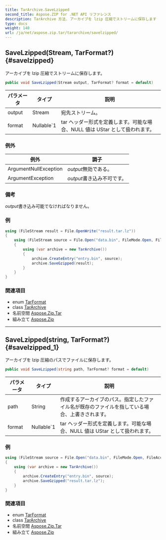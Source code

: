 ```yaml
---
title: TarArchive.SaveLzipped
second_title: Aspose.ZIP for .NET API リファレンス
description: TarArchive 方法. アーカイブを lzip 圧縮でストリームに保存します
type: docs
weight: 140
url: /ja/net/aspose.zip.tar/tararchive/savelzipped/
---
```

## SaveLzipped(Stream, TarFormat?) {#savelzipped}

アーカイブを lzip 圧縮でストリームに保存します。

```csharp
public void SaveLzipped(Stream output, TarFormat? format = default)
```

| パラメータ | タイプ | 説明 |
| --- | --- | --- |
| output | Stream | 宛先ストリーム。 |
| format | Nullable`1 | tar ヘッダー形式を定義します。可能な場合、NULL 値は UStar として扱われます。 |

### 例外

| 例外 | 調子 |
| --- | --- |
| ArgumentNullException | *output*無効である。 |
| ArgumentException | *output*書き込み不可です。 |

### 備考

*output*書き込み可能でなければなりません。

### 例

```csharp
using (FileStream result = File.OpenWrite("result.tar.lz"))
{
    using (FileStream source = File.Open("data.bin", FileMode.Open, FileAccess.Read))
    {
        using (var archive = new TarArchive())
        {
            archive.CreateEntry("entry.bin", source);
            archive.SaveGzipped(result);
        }
    }
}
```

### 関連項目

* enum [TarFormat](../../tarformat/)
* class [TarArchive](../)
* 名前空間 [Aspose.Zip.Tar](../../tararchive/)
* 組み立て [Aspose.Zip](../../../)

---

## SaveLzipped(string, TarFormat?) {#savelzipped_1}

アーカイブを lzip 圧縮のパスでファイルに保存します。

```csharp
public void SaveLzipped(string path, TarFormat? format = default)
```

| パラメータ | タイプ | 説明 |
| --- | --- | --- |
| path | String | 作成するアーカイブのパス。指定したファイル名が既存のファイルを指している場合、上書きされます。 |
| format | Nullable`1 | tar ヘッダー形式を定義します。可能な場合、NULL 値は UStar として扱われます。 |

### 例

```csharp
using (FileStream source = File.Open("data.bin", FileMode.Open, FileAccess.Read))
{
    using (var archive = new TarArchive())
    {
        archive.CreateEntry("entry.bin", source);
        archive.SaveGzipped("result.tar.lz");
    }
}
```

### 関連項目

* enum [TarFormat](../../tarformat/)
* class [TarArchive](../)
* 名前空間 [Aspose.Zip.Tar](../../tararchive/)
* 組み立て [Aspose.Zip](../../../)


